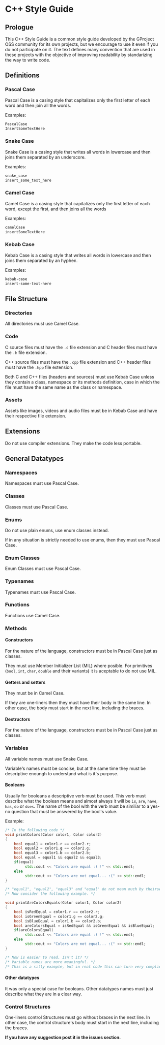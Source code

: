 # C++ Style Guide
## Prologue
This C++ Style Guide is a common style guide developed by the GProject OSS community for its own projects, but we encourage to use it even if you do not participate on it. The text defines many convention that are used in these projects with the objective of improving readability by standarizing the way to write code.

## Definitions
### Pascal Case
Pascal Case is a casing style that capitalizes only the first letter of each word and then join all the words.

Examples:
```markdown
PascalCase
InsertSomeTextHere
```

### Snake Case
Snake Case is a casing style that writes all words in lowercase and then joins them separated by an underscore.

Examples:
```markdown
snake_case
insert_some_text_here
```

### Camel Case
Camel Case is a casing style that capitalizes only the first letter of each word, except the first, and then joins all the words

Examples:
```markdown
camelCase
insertSomeTextHere
```

### Kebab Case
Kebab Case is a casing style that writes all words in lowercase and then joins them separated by an hyphen.

Examples:
```markdown
kebab-case
insert-some-text-here
```
## File Structure
### Directories
All directories must use Camel Case.

### Code
C source files must have the `.c` file extension and C header files must have the `.h` file extension.

C++ source files must have the `.cpp` file extension and C++ header files must have the `.hpp` file extension.

Both C and C++ files (headers and sources) must use Kebab Case unless they contain a class, namespace or its methods definition, case in which the file must have the same name as the class or namespace.
### Assets
Assets like images, videos and audio files must be in Kebab Case and have their respective file extension.

## Extensions
Do not use compiler extensions. They make the code less portable.

## General Datatypes
### Namespaces
Namespaces must use Pascal Case.
### Classes
Classes must use Pascal Case.
### Enums
Do not use plain enums, use enum classes instead.

If in any situation is strictly needed to use enums, then they must use Pascal Case.
### Enum Classes
Enum Classes must use Pascal Case.
### Typenames
Typenames must use Pascal Case.
### Functions
Functions use Camel Case.

### Methods
#### Constructors
For the nature of the language, constructors must be in Pascal Case just as classes.

They must use Member Initializer List (MIL) where posible. For primitives (`bool`, `int`, `char`, `double` and their variants) it is aceptable to do not use MIL.
#### Getters and setters
They must be in Camel Case.

If they are one-liners then they must have their body in the same line. In other case, the body must start in the next line, including the braces.

#### Destructors
For the nature of the language, constructors must be in Pascal Case just as classes.

### Variables
All variable names must use Snake Case.

Variable's names must be concise, but at the same time they must be descriptive enoungh to understand what is it's purpose.

#### Booleans
Usually for booleans a descriptive verb must be used. This verb must describe what the boolean means and almost always it will be `is`, `are`, `have`, `has`, `do` or `does`. The name of the bool with the verb must be similiar to a yes-no question that must be answered by the bool's value.

Example:
```c++
/* In the following code */
void printColors(Color color1, Color color2)
{
    bool equal1 = color1.r == color2.r;
    bool equal2 = color1.g == color2.g;
    bool equal3 = color1.b == color2.b;
    bool equal = equal1 && equal2 && equal3;
    if(equal)
         std::cout << "Colors are equal :) !" << std::endl;
    else
         std::cout << "Colors are not equal... :(" << std::endl;
}

/* "equal1", "equal2", "equal3" and "equal" do not mean much by theirselves. What things are equal? */
/* Now consider the following example. */

void printAreColorsEquals(Color color1, Color color2)
{
    bool isRedEqual = color1.r == color2.r;
    bool isGreenEqual = color1.g == color2.g;
    bool isBlueEqual = color1.b == color2.b;
    bool areColorsEqual = isRedEqual && isGreenEqual && isBlueEqual;
    if(areColorsEqual)
         std::cout << "Colors are equal :) !" << std::endl;
    else
         std::cout << "Colors are not equal... :(" << std::endl;
}

/* Now is easier to read. Isn't it? */
/* Variable names are more meaningful. */
/* This is a silly example, but in real code this can turn very complicated. */
```

#### Other datatypes
It was only a special case for booleans. Other datatypes names must just describe what they are in a clear way.

### Control Structures
One-liners control Structures must go without braces in the next line. In other case, the control structure's body must start in the next line, including the braces.

**If you have any suggestion post it in the issues section.**
